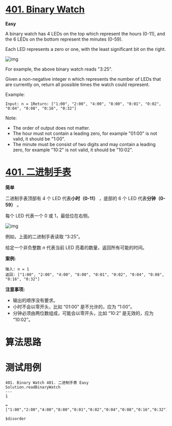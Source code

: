 # [401. Binary Watch][enTitle]

**Easy**

A binary watch has 4 LEDs on the top which represent the hours (0-11), and the 6 LEDs on the bottom represent the minutes (0-59).

Each LED represents a zero or one, with the least significant bit on the right.

![img](https://upload.wikimedia.org/wikipedia/commons/8/8b/Binary_clock_samui_moon.jpg)

For example, the above binary watch reads "3:25".

Given a non-negative integer n which represents the number of LEDs that are currently on, return all possible times the watch could represent.

Example:

```
Input: n = 1Return: ["1:00", "2:00", "4:00", "8:00", "0:01", "0:02", "0:04", "0:08", "0:16", "0:32"]
```



Note:

- The order of output does not matter. 
- The hour must not contain a leading zero, for example "01:00" is not valid, it should be "1:00". 
- The minute must be consist of two digits and may contain a leading zero, for example "10:2" is not valid, it should be "10:02".




# [401. 二进制手表][cnTitle]

**简单**

二进制手表顶部有 4 个 LED 代表**小时（0-11）** ，底部的 6 个 LED 代表**分钟（0-59）** 。

每个 LED 代表一个 0 或 1，最低位在右侧。

![img](https://upload.wikimedia.org/wikipedia/commons/8/8b/Binary_clock_samui_moon.jpg)

例如，上面的二进制手表读取 “3:25”。

给定一个非负整数  *n* 代表当前 LED 亮着的数量，返回所有可能的时间。

**案例:** 

```
输入: n = 1
返回: ["1:00", "2:00", "4:00", "8:00", "0:01", "0:02", "0:04", "0:08", "0:16", "0:32"]
```



**注意事项:** 

- 输出的顺序没有要求。 
- 小时不会以零开头，比如 “01:00” 是不允许的，应为 “1:00”。 
- 分钟必须由两位数组成，可能会以零开头，比如 “10:2” 是无效的，应为 “10:02”。




# 算法思路

# 测试用例
```
401. Binary Watch 401. 二进制手表 Easy
Solution.readBinaryWatch
---
1

=["1:00","2:00","4:00","8:00","0:01","0:02","0:04","0:08","0:16","0:32"]

$disorder

```

[enTitle]: https://leetcode.com/problems/binary-watch/
[cnTitle]: https://leetcode-cn.com/problems/binary-watch/

